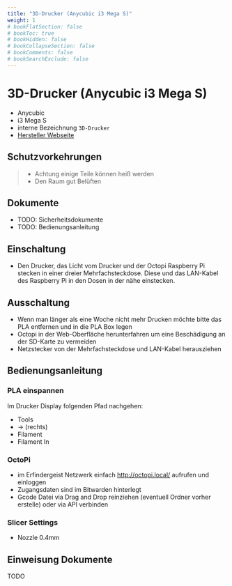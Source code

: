 ```yaml
---
title: "3D-Drucker (Anycubic i3 Mega S)"
weight: 1
# bookFlatSection: false
# bookToc: true
# bookHidden: false
# bookCollapseSection: false
# bookComments: false
# bookSearchExclude: false
---
```

# 3D-Drucker (Anycubic i3 Mega S)

- Anycubic 
- i3 Mega S
- interne Bezeichnung `3D-Drucker`
- [Hersteller Webseite](https://www.anycubic.com)

## Schutzvorkehrungen

> - Achtung einige Teile können heiß werden
> - Den Raum gut Belüften

## Dokumente

- TODO: Sicherheitsdokumente
- TODO: Bedienungsanleitung

## Einschaltung

- Den Drucker, das Licht vom Drucker und der Octopi Raspberry Pi stecken in einer dreier Mehrfachsteckdose. Diese und das LAN-Kabel des Raspberry Pi in den Dosen in der nähe einstecken.

## Ausschaltung

- Wenn man länger als eine Woche nicht mehr Drucken möchte bitte das PLA entfernen und in die PLA Box legen
- Octopi in der Web-Oberfläche herunterfahren um eine Beschädigung an der SD-Karte zu vermeiden
- Netzstecker von der Mehrfachsteckdose und LAN-Kabel herausziehen

## Bedienungsanleitung

### PLA einspannen

Im Drucker Display folgenden Pfad nachgehen:

- Tools
- -> (rechts)
- Filament
- Filament In

### OctoPi

- im Erfindergeist Netzwerk einfach <http://octopi.local/> aufrufen und einloggen
- Zugangsdaten sind im Bitwarden hinterlegt
- Gcode Datei via Drag and Drop reinziehen (eventuell Ordner vorher erstelle) oder via API verbinden

### Slicer Settings

- Nozzle 0.4mm

## Einweisung Dokumente

TODO